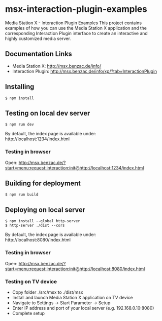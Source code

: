 # msx-interaction-plugin-examples
Media Station X - Interaction Plugin Examples
This project contains examples of how you can use the Media Station X application and the corresponding Interaction Plugin interface to create an interactive and highly customized media server.

## Documentation Links
* Media Station X: http://msx.benzac.de/info/
* Interaction Plugin: http://msx.benzac.de/info/xp/?tab=InteractionPlugin

## Installing
```
$ npm install
```

## Testing on local dev server
```
$ npm run dev
```
By default, the index page is available under: http://localhost:1234/index.html

### Testing in browser
Open: http://msx.benzac.de/?start=menu:request:interaction:init@http://localhost:1234/index.html

## Building for deployment
```
$ npm run build
```

## Deploying on local server
```
$ npm install --global http-server
$ http-server ./dist --cors
```
By default, the index page is available under: http://localhost:8080/index.html

### Testing in browser
Open: http://msx.benzac.de/?start=menu:request:interaction:init@http://localhost:8080/index.html

### Testing on TV device
* Copy folder ./src/msx to ./dist/msx
* Install and launch Media Station X application on TV device
* Navigate to Settings -> Start Parameter -> Setup
* Enter IP address and port of your local server (e.g. 192.168.0.10:8080)
* Complete setup